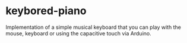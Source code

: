 # keybored-piano
Implementation of a simple musical keyboard that you can play with the mouse, keyboard or using the capacitive touch via Arduino.
